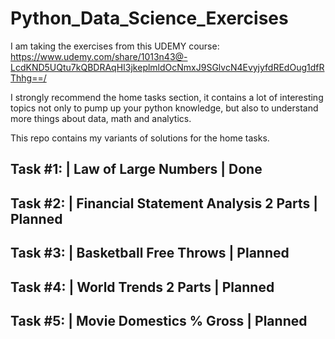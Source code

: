 # Python_Data_Science_Exercises

I am taking the exercises from this UDEMY course:
https://www.udemy.com/share/1013n43@-LcdKND5UQtu7kQBDRAqHI3jkeplmldOcNmxJ9SGlvcN4EvyjyfdREdOug1dfRThhg==/

I strongly recommend the home tasks section, it contains a lot of interesting topics not only to pump up your python knowledge, but also to understand more things about data, math and analytics.

This repo contains my variants of solutions for the home tasks. 

  Task #1:  |  Law of Large Numbers                         |  Done         
  -------------------------------------------------------------------------- 
  Task #2:  |  Financial Statement Analysis 2 Parts         |  Planned       
  -------------------------------------------------------------------------- 
  Task #3:  |  Basketball Free Throws                       |  Planned        
  -------------------------------------------------------------------------- 
  Task #4:  |  World Trends 2 Parts                         |  Planned       
  -------------------------------------------------------------------------- 
  Task #5:  |  Movie Domestics % Gross                      |  Planned       
  -------------------------------------------------------------------------- 
